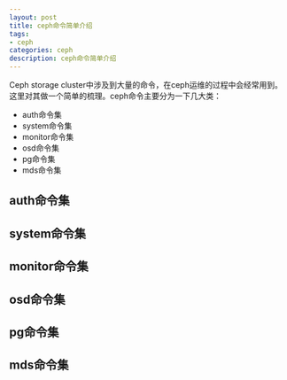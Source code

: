 ```yaml
---
layout: post
title: ceph命令简单介绍
tags:
- ceph
categories: ceph
description: ceph命令简单介绍
---
```


Ceph storage cluster中涉及到大量的命令，在ceph运维的过程中会经常用到。这里对其做一个简单的梳理。ceph命令主要分为一下几大类：


* auth命令集
* system命令集
* monitor命令集
* osd命令集
* pg命令集
* mds命令集


## auth命令集




## system命令集


## monitor命令集


## osd命令集



## pg命令集



## mds命令集


